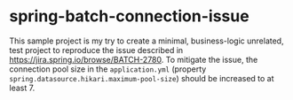 # spring-batch-connection-issue

This sample project is my try to create a minimal, business-logic unrelated, test project to reproduce the issue described in https://jira.spring.io/browse/BATCH-2780.
To mitigate the issue, the connection pool size in the `application.yml` (property `spring.datasource.hikari.maximum-pool-size`) should be increased to at least 7.
